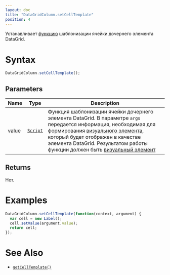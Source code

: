 ```yaml
---
layout: doc
title: "DataGridColumn.setCellTemplate"
position: 4
---
```


Устанавливает [функцию](../../../Core/Script/) шаблонизации ячейки дочернего элемента DataGrid.

# Syntax

```js
DataGridColumn.setCellTemplate();
```

## Parameters

|Name|Type|Description|
|----|----|-----------|
|value|[`Script`](../../../Core/Script/)|Функция шаблонизации ячейки дочернего элемента DataGrid. В параметре `args` передается информация, необходимая для формирования [визуального элемента](../../../Core/Elements/Element/), который будет отображен в качестве элемента DataGrid. Результатом работы функции должен быть [визуальный элемент](../../../Core/Elements/Element/)|

## Returns

Нет.

# Examples

```js
DataGridColumn.setCellTemplate(function(context, argument) {
  var cell = new Label();
  cell.setValue(argument.value);
  return cell;
});
```

# See Also

* [`getCellTemplate()`](../DataGridColumn.getCellTemplate/)
